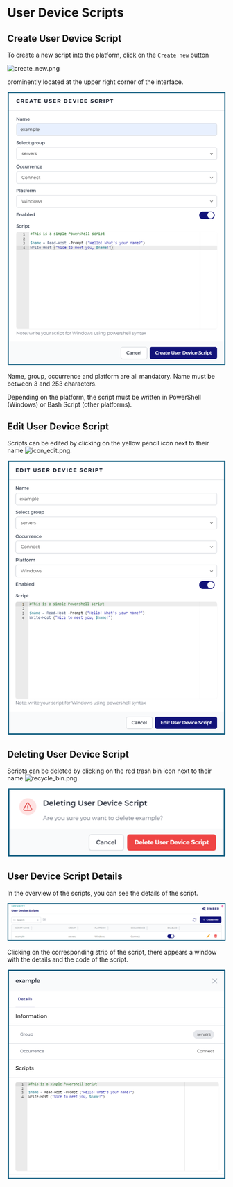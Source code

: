 # User Device Scripts


## Create User Device Script 
To create a new script into the platform, click on the `Create new`  button

![create_new.png](/create_new.png)

prominently located at the upper right corner of the interface.



![create_script.png](create_script.png ':size=500')

Name, group, occurrence and platform are all mandatory.
Name must be between 3 and 253 characters.

Depending on the platform, the script must be written in PowerShell (Windows) or Bash Script (other platforms).

## Edit User Device Script

Scripts can be edited by clicking on the yellow pencil icon next to their name ![icon_edit.png](/icon_edit.png ':size=35').


![edit_script.png](edit_script.png ':size=500')

## Deleting User Device Script

Scripts can be deleted by clicking on the red trash bin icon next to their name ![recycle_bin.png](/icon_delete.png ':size=35').

![delete_script.png](delete_script.png ':size=500')

## User Device Script Details

In the overview of the scripts, you can see the details of the script. 

![overview_scripts.png](overview_scripts.png ':size=800')


Clicking on the corresponding strip of the script, there appears a window with the details and the code of the script.

![script_details.png](script_details.png ':size=500')